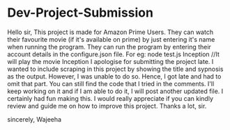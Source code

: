 # Dev-Project-Submission
Hello sir,
This project is made for Amazon Prime Users. They can watch their favourite movie (if it's available on prime) by just entering it's name when running the program. They can run the program by entering their account details in the configure.json file. 
For eg: node test.js Inception //It will play the movie Inception
I apologise for submitting the project late. I wanted to include scraping in this project by showing the title and sypnosis as the output. However, I was unable to do so. Hence, I got late and had to omit that part. You can still find the code that I tried in the comments. I'll keep working on it and if I am able to do it, I will post another updated file.
I certainly had fun making this. I would really appreciate if you can kindly review and guide me on how to improve this project.
Thanks a lot, sir.

sincerely,
Wajeeha
